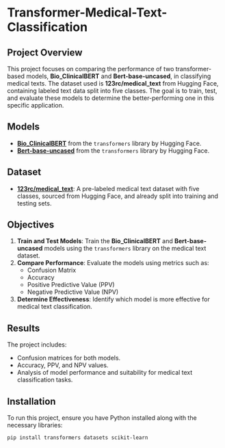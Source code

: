 # Transformer-Medical-Text-Classification


## Project Overview
This project focuses on comparing the performance of two transformer-based models, **Bio_ClinicalBERT** and **Bert-base-uncased**, in classifying medical texts. The dataset used is **123rc/medical_text** from Hugging Face, containing labeled text data split into five classes. The goal is to train, test, and evaluate these models to determine the better-performing one in this specific application.

## Models
- **[Bio_ClinicalBERT](https://huggingface.co/emilyalsentzer/Bio_ClinicalBERT)** from the `transformers` library by Hugging Face.
- **[Bert-base-uncased](https://huggingface.co/bert-base-uncased)** from the `transformers` library by Hugging Face.

## Dataset
- **[123rc/medical_text](https://huggingface.co/datasets/123rc/medical_text)**: A pre-labeled medical text dataset with five classes, sourced from Hugging Face, and already split into training and testing sets.

## Objectives
1. **Train and Test Models**: Train the **Bio_ClinicalBERT** and **Bert-base-uncased** models using the `transformers` library on the medical text dataset.
2. **Compare Performance**: Evaluate the models using metrics such as:
   - Confusion Matrix
   - Accuracy
   - Positive Predictive Value (PPV)
   - Negative Predictive Value (NPV)
3. **Determine Effectiveness**: Identify which model is more effective for medical text classification.

## Results
The project includes:
- Confusion matrices for both models.
- Accuracy, PPV, and NPV values.
- Analysis of model performance and suitability for medical text classification tasks.

## Installation
To run this project, ensure you have Python installed along with the necessary libraries:
```bash
pip install transformers datasets scikit-learn
